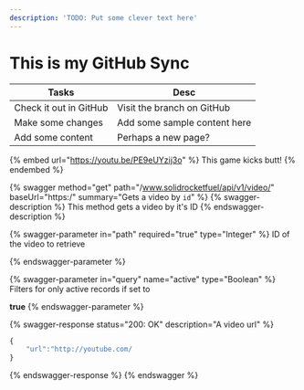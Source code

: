 ```yaml
---
description: 'TODO: Put some clever text here'
---
```


# This is my GitHub Sync

| Tasks                  | Desc                         |
| ---------------------- | ---------------------------- |
| Check it out in GitHub | Visit the branch on GitHub   |
| Make some changes      | Add some sample content here |
| Add some content       | Perhaps a new page?          |

{% embed url="https://youtu.be/PE9eUYzij3o" %}
This game kicks butt!
{% endembed %}

{% swagger method="get" path="/www.solidrocketfuel/api/v1/video/" baseUrl="https:/" summary="Gets a video by `id`" %}
{% swagger-description %}
This method gets a video by it's ID
{% endswagger-description %}

{% swagger-parameter in="path" required="true" type="Integer" %}
ID of the video to retrieve

{% endswagger-parameter %}

{% swagger-parameter in="query" name="active" type="Boolean" %}
Filters for only active records if set to 

**true**
{% endswagger-parameter %}

{% swagger-response status="200: OK" description="A video url" %}
```javascript
{
    "url":"http://youtube.com/
}
```
{% endswagger-response %}
{% endswagger %}
